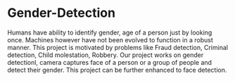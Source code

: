# Gender-Detection

Humans have ability to identify gender, age of a person just by looking once. Machines however have not been evolved to function in a robust manner.
This project is motivated by problems like Fraud detection, Criminal detection, Child molestation, Robbery. Our project works on gender detectionl, camera captures face of a person or a group of people and detect their gender. This project can be further enhanced to face detection.
